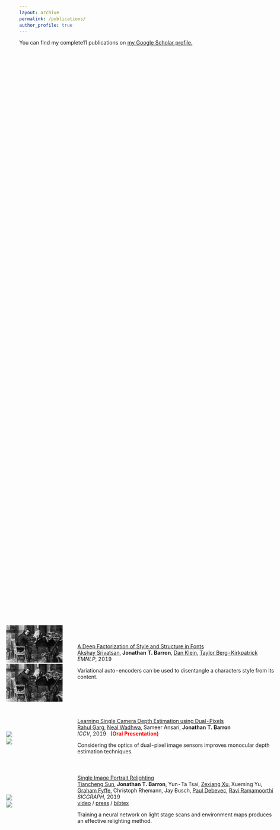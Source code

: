 ```yaml
---
layout: archive
permalink: /publications/
author_profile: true
---
```

You can find my complete11 publications on <a href="https://scholar.google.com/citations?user=gNshB_kAAAAJ&hl=en&oi=ao">my Google Scholar profile.</a>
<!-- {% if author.googlescholar %}
  You can also find my articles on <u><a href="{{author.googlescholar}}">my Google Scholar profile</a>.</u>
{% endif %}-->

<!--{% include base_path %}-->

<!--{% for post in site.publications reversed %}
  {% include archive-single.html %}
{% endfor %}-->

<html lang="en"><head><meta http-equiv="Content-Type" content="text/html; charset=UTF-8">
  <!-- Hi, Jon Here. Please DELETE the two <script> tags below if you use this HTML, otherwise my analytics will track your page -->

  
  <meta name="author" content="Mahesh Mohan M R">
  <meta name="viewport" content="width=device-width, initial-scale=1">
  
  <link rel="stylesheet" type="text/css" href="stylesheet.css">
  <link rel="icon" type="image/png" href="images/seal_icon.png">
</head>

<body>
         <table style="width:80%;border:0px;border-spacing:0px;border-collapse:separate;position: absolute; top: 50%;left:50%; transform: translate(-40%, -50%)"><tbody>
          <tr onmouseout="font_stop()" onmouseover="font_start()">
            <td style="padding:20px;width:25%;vertical-align:middle">
              <div class="one">
                <div class="two" id='font_image'><img src='../assets/beethoven_ons.jpg'></div>
                <img src='../assets/beethoven_ons.jpg'>
              </div>
              <script type="text/javascript">
                function font_start() {
                  document.getElementById('font_image').style.opacity = "1";
                }
                function font_stop() {
                  document.getElementById('font_image').style.opacity = "0";
                }
                font_stop()
              </script>
            </td>
            <td style="padding:20px;width:75%;vertical-align:middle">
              <a href="TODO">
                <papertitle>A Deep Factorization of Style and Structure in Fonts</papertitle>
              </a>
              <br>
              <a href="http://www.cs.cmu.edu/~asrivats/">Akshay Srivatsan</a>,
              <strong>Jonathan T. Barron</strong>,
              <a href="https://people.eecs.berkeley.edu/~klein/">Dan Klein</a>,
              <a href="http://cseweb.ucsd.edu/~tberg/">Taylor Berg-Kirkpatrick</a>
              <br>
              <em>EMNLP</em>, 2019
              <br>
              <p></p>
              <p>Variational auto-encoders can be used to disentangle a characters style from its content.</p>
            </td>
          </tr>      
          <tr onmouseout="dpzlearn_stop()" onmouseover="dpzlearn_start()">
            <td style="padding:20px;width:25%;vertical-align:middle">
              <div class="one">
                <div class="two" id='dpzlearn_image'><img src='images/dpzlearn_after.jpg'></div>
                <img src='images/dpzlearn_before.jpg'>
              </div>
              <script type="text/javascript">
                function dpzlearn_start() {
                  document.getElementById('dpzlearn_image').style.opacity = "1";
                }
                function dpzlearn_stop() {
                  document.getElementById('dpzlearn_image').style.opacity = "0";
                }
                dpzlearn_stop()
              </script>
            </td>
            <td style="padding:20px;width:75%;vertical-align:middle">
              <a href="https://arxiv.org/abs/1904.05822">
                <papertitle>Learning Single Camera Depth Estimation using Dual-Pixels</papertitle>
              </a>
              <br>
              <a href="http://rahuldotgarg.appspot.com/">Rahul Garg</a>,
              <a href="http://nealwadhwa.com">Neal Wadhwa</a>, Sameer Ansari,
              <strong>Jonathan T. Barron</strong>
              <br>
              <em>ICCV</em>, 2019 &nbsp <font color="red"><strong>(Oral Presentation)</strong></font>
              <br>
              <p></p>
              <p>Considering the optics of dual-pixel image sensors improves monocular depth estimation techniques.</p>
            </td>
          </tr>
          <tr onmouseout="porlight_stop()" onmouseover="porlight_start()">
            <td style="padding:20px;width:25%;vertical-align:middle">
              <div class="one">
                <div class="two" id='porlight_image'><img src='images/porlight_after.jpg'></div>
                <img src='images/porlight_before.jpg'>
              </div>
              <script type="text/javascript">
                function porlight_start() {
                  document.getElementById('porlight_image').style.opacity = "1";
                }
                function porlight_stop() {
                  document.getElementById('porlight_image').style.opacity = "0";
                }
                porlight_stop()
              </script>
            </td>
            <td style="padding:20px;width:75%;vertical-align:middle">
              <a href="https://arxiv.org/abs/1905.00824">
                <papertitle>Single Image Portrait Relighting</papertitle>
              </a>
              <br>
              <a href="http://kevinkingo.com/">Tiancheng Sun</a>,
              <strong>Jonathan T. Barron</strong>, Yun-Ta Tsai,
              <a href="https://cseweb.ucsd.edu/~zex014/">Zexiang Xu</a>, Xueming Yu,
              <a href="http://ict.usc.edu/profile/graham-fyffe/">Graham Fyffe</a>, Christoph Rhemann, Jay Busch,
              <a href="https://www.pauldebevec.com/">Paul Debevec</a>,
              <a href="https://cseweb.ucsd.edu/~ravir/">Ravi Ramamoorthi</a>
              <br>
              <em>SIGGRAPH</em>, 2019
              <br>
              <a href="https://www.youtube.com/watch?v=yxhGWds_g4I">video</a> /
              <a href="https://petapixel.com/2019/07/16/researchers-developed-an-ai-that-can-relight-portraits-after-the-fact/">press</a> /
              <a href="data/SunSIGGRAPH2019.bib">bibtex</a>
              <br>
              <p></p>
              <p>Training a neural network on light stage scans and environment maps produces an effective relighting method.</p>
            </td>
</tr>
           </tbody></table>
    
